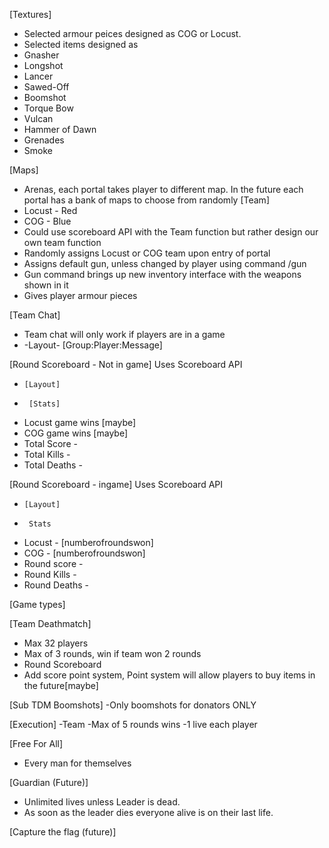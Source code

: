 [Textures]
- Selected armour peices designed as COG or Locust.
- Selected items designed as 
- Gnasher 
- Longshot 
- Lancer 
- Sawed-Off 
- Boomshot  
- Torque Bow 
- Vulcan
- Hammer of Dawn
- Grenades
- Smoke

[Maps]
- Arenas, each portal takes player to different map. In the future each portal has a bank of maps to choose from randomly
[Team]
- Locust - Red 
- COG - Blue 
- Could use scoreboard API with the Team function but rather design our own team function
- Randomly assigns Locust or COG team upon entry of portal
- Assigns default gun, unless changed by player using command /gun
- Gun command brings up new inventory interface with the weapons shown in it
- Gives player armour pieces

[Team Chat]
- Team chat will only work if players are in a game
-  -Layout-
[Group:Player:Message]

[Round Scoreboard - Not in game] Uses Scoreboard API
-     [Layout]
-      [Stats]

- Locust game wins [maybe]
- COG game wins [maybe]
- Total Score - 
- Total Kills - 
- Total Deaths -  


[Round Scoreboard - ingame] Uses Scoreboard API
-     [Layout]
-      Stats

- Locust - [numberofroundswon]
- COG - [numberofroundswon]
- Round score - 
- Round Kills - 
- Round Deaths - 


[Game types]

[Team Deathmatch]
- Max 32 players
- Max of 3 rounds, win if team won 2 rounds
- Round Scoreboard
- Add score point system, Point system will allow players to buy items in the future[maybe]


[Sub TDM Boomshots]
-Only boomshots for donators ONLY

[Execution] -Team
-Max of 5 rounds wins
-1 live each player

[Free For All]
- Every man for themselves

[Guardian (Future)]
- Unlimited lives unless Leader is dead.
- As soon as the leader dies everyone alive is on their last life.


[Capture the flag (future)]
